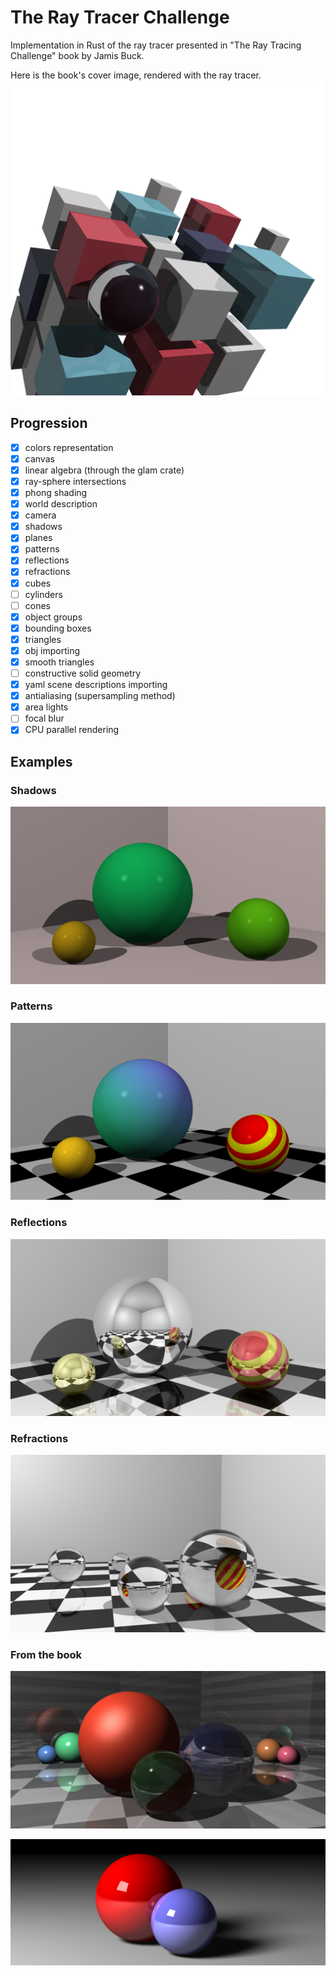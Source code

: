 # The Ray Tracer Challenge
Implementation in Rust of the ray tracer presented in "The Ray Tracing Challenge" book by Jamis Buck.

Here is the book's cover image, rendered with the ray tracer.
![Alt text](examples/yaml_scenes/cover.png?raw=true "Cover")

## Progression
- [x] colors representation
- [x] canvas
- [x] linear algebra (through the glam crate)
- [x] ray-sphere intersections
- [x] phong shading
- [x] world description
- [x] camera
- [x] shadows
- [x] planes
- [x] patterns
- [x] reflections
- [x] refractions
- [x] cubes
- [ ] cylinders
- [ ] cones
- [x] object groups
- [x] bounding boxes
- [x] triangles
- [x] obj importing
- [x] smooth triangles
- [ ] constructive solid geometry
- [x] yaml scene descriptions importing
- [x] antialiasing (supersampling method)
- [x] area lights
- [ ] focal blur
- [x] CPU parallel rendering

## Examples
### Shadows
![Alt text](examples/shadows.png?raw=true "Shadows")

### Patterns
![Alt text](examples/patterns.png?raw=true "Patterns")

### Reflections
![Alt text](examples/reflections.png?raw=true "Reflections")

### Refractions
![Alt text](examples/refractions.png?raw=true "Refractions")

### From the book
![Alt text](examples/yaml_scenes/reflect-refract.png?raw=true "reflect-refract")

![Alt text](examples/yaml_scenes/shadow-glamour-shot.png?raw=true "shadow-glamour-shot")